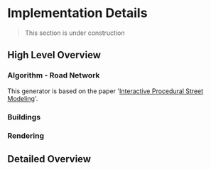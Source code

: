 # Implementation Details

> This section is under construction

## High Level Overview


### Algorithm - Road Network

This generator is based on the paper '[Interactive Procedural Street Modeling](https://www.researchgate.net/publication/220183520_Interactive_Procedural_Street_Modeling)'. 

### Buildings



### Rendering

## Detailed Overview



<!-- #### Latex test:


$R \begin{pmatrix}
cos(2 \theta)&sin(2 \theta) \\ 
sin(2 \theta)&-cos(2 \theta)
\end{pmatrix}$ -->

<!-- https://upupming.site/docsify-katex/docs/#/supported -->
